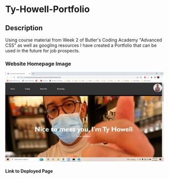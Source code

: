 # Ty-Howell-Portfolio

## Description

Using course material from Week 2 of Butler's Coding Academy "Advanced CSS" as well as googling resources I have created a Portfolio that can be used in the future for job prospects.

### Website Homepage Image

![Ty Howell Portfolio](./assets/images/Screenshot%20(33).png)

#### Link to Deployed Page

